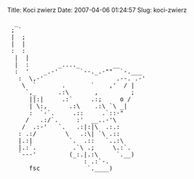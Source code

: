 Title: Koci zwierz
Date: 2007-04-06 01:24:57
Slug: koci-zwierz

<pre>
  _
 ; `
 |  ;
 |  |
 :  :
  |  |
  |  :        _...._         __
  :  '    _.-'      `--._.-""  `-.___
   :  \,-'                    .--. .-'
    \  `       .       `    ,'  / |
     `,_      .:\       ,         ;
      ||:|     .:`     .:;     o /
      | \:,      .:\    .:\ `\ _|
      :  `-`.     .::     .`::-"
     /   .:/`.     :'  __..-'\
    /  .:-'   `.   .:|:|\  .:.:
   : .:/        \   .:\| `\ .::
   |.:|          `.  .::   `..:\
   |.:`.          .`\ .;     \.:`.
   `---'         (_:.|.:\     `.__)
                     : .:`-.
      fsc             `.____)

</pre>

